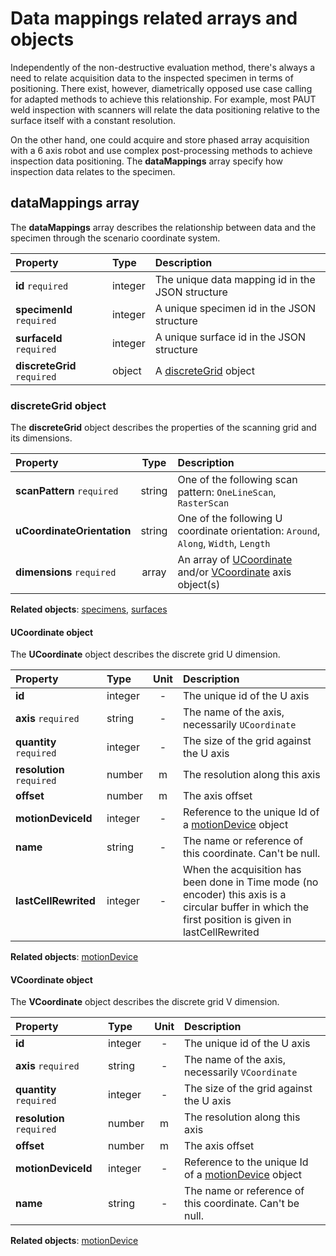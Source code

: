 # Data mappings related arrays and objects

Independently of the non-destructive evaluation method, there's always a need to relate acquisition data to the inspected specimen in terms of positioning. There exist, however, diametrically opposed use case calling for adapted methods to achieve this relationship. For example, most PAUT weld inspection with scanners will relate the data positioning relative to the surface itself with a constant resolution. 

On the other hand, one could acquire and store phased array acquisition with a 6 axis robot and use complex post-processing methods to achieve inspection data positioning. The **dataMappings** array specify how inspection data relates to the specimen. 

## **dataMappings** array

The **dataMappings** array describes the relationship between data and the specimen through the scenario coordinate system.

| Property                    | Type    | Description                                      |
| :-------------------------- | :------ | :----------------------------------------------- |
| **id** `required`           | integer | The unique data mapping id in the JSON structure |
| **specimenId** `required`   | integer | A unique specimen id in the JSON structure       |
| **surfaceId** `required`    | integer | A unique surface id in the JSON structure        |
| **discreteGrid** `required` | object  | A [discreteGrid](#discretegrid-object) object    |

### **discreteGrid** object

The **discreteGrid** object describes the properties of the scanning grid and its dimensions. 

| Property                   |  Type  | Description                                                                                             |
| :------------------------- | :----: | :------------------------------------------------------------------------------------------------------ |
| **scanPattern** `required` | string | One of the following scan pattern: `OneLineScan`, `RasterScan`                                          |
| **uCoordinateOrientation** | string | One of the following U coordinate orientation: `Around`, `Along`, `Width`, `Length`                     |
| **dimensions** `required`  | array  | An array of [UCoordinate](#ucoordinate-object) and/or [VCoordinate](#vcoordinate-object) axis object(s) |

**Related objects**: [specimens](specimens.md#specimens-array), [surfaces](specimens.md#surfaces-array)

#### **UCoordinate** object

The **UCoordinate** object describes the discrete grid U dimension. 

| Property                  | Type    | Unit | Description                                                                                                                                          |
| :------------------------ | :------ | :--: | :--------------------------------------------------------------------------------------------------------------------------------------------------- |
| **id**                    | integer |  -   | The unique id of the U axis                                                                                                                          |
| **axis** `required`       | string  |  -   | The name of the axis, necessarily `UCoordinate`                                                                                                      |
| **quantity** `required`   | integer |  -   | The size of the grid against the U axis                                                                                                              |
| **resolution** `required` | number  |  m   | The resolution along this axis                                                                                                                       |
| **offset**                | number  |  m   | The axis offset                                                                                                                                      |
| **motionDeviceId**        | integer |  -   | Reference to the unique Id of a [motionDevice](motion-devices.md#motiondevices-array) object                                                         |
| **name**                  | string  |  -   | The name or reference of this coordinate. Can't be null.                                                                                             |
| **lastCellRewrited**      | integer |  -   | When the acquisition has been done in Time mode (no encoder) this axis is a circular buffer in which the first position is given in lastCellRewrited |

**Related objects**: [motionDevice](motion-devices.md#motiondevices-array)

#### **VCoordinate** object

The **VCoordinate** object describes the discrete grid V dimension. 

| Property                  | Type    | Unit | Description                                                                                  |
| :------------------------ | :------ | :--: | :------------------------------------------------------------------------------------------- |
| **id**                    | integer |  -   | The unique id of the U axis                                                                  |
| **axis** `required`       | string  |  -   | The name of the axis, necessarily `VCoordinate`                                              |
| **quantity** `required`   | integer |  -   | The size of the grid against the U axis                                                      |
| **resolution** `required` | number  |  m   | The resolution along this axis                                                               |
| **offset**                | number  |  m   | The axis offset                                                                              |
| **motionDeviceId**        | integer |  -   | Reference to the unique Id of a [motionDevice](motion-devices.md#motiondevices-array) object |
| **name**                  | string  |  -   | The name or reference of this coordinate. Can't be null.                                     |

**Related objects**: [motionDevice](motion-devices.md#motiondevices-array)

